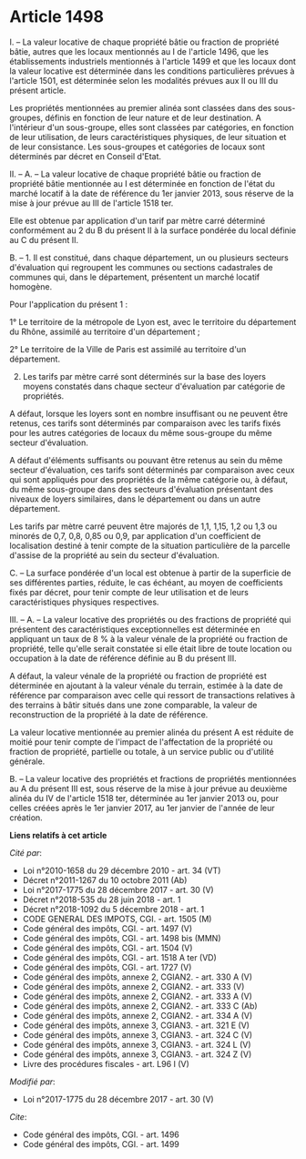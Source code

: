 # Article 1498

I. – La valeur locative de chaque propriété bâtie ou fraction de propriété bâtie, autres que les locaux mentionnés au I de
l'article 1496, que les établissements industriels mentionnés à l'article 1499 et que les locaux dont la valeur locative est
déterminée dans les conditions particulières prévues à l'article 1501, est déterminée selon les modalités prévues aux II ou
III du présent article.

Les propriétés mentionnées au premier alinéa sont classées dans des sous-groupes, définis en fonction de leur nature et de
leur destination. A l'intérieur d'un sous-groupe, elles sont classées par catégories, en fonction de leur utilisation, de
leurs caractéristiques physiques, de leur situation et de leur consistance. Les sous-groupes et catégories de locaux sont
déterminés par décret en Conseil d'Etat.

II. – A. – La valeur locative de chaque propriété bâtie ou fraction de propriété bâtie mentionnée au I est déterminée en
fonction de l'état du marché locatif à la date de référence du 1er janvier 2013, sous réserve de la mise à jour prévue au III
de l'article 1518 ter.

Elle est obtenue par application d'un tarif par mètre carré déterminé conformément au 2 du B du présent II à la surface
pondérée du local définie au C du présent II.

B. – 1. Il est constitué, dans chaque département, un ou plusieurs secteurs d'évaluation qui regroupent les communes ou
sections cadastrales de communes qui, dans le département, présentent un marché locatif homogène.

Pour l'application du présent 1 :

1° Le territoire de la métropole de Lyon est, avec le territoire du département du Rhône, assimilé au territoire d'un
département ;

2° Le territoire de la Ville de Paris est assimilé au territoire d'un département.

2. Les tarifs par mètre carré sont déterminés sur la base des loyers moyens constatés dans chaque secteur d'évaluation par
catégorie de propriétés.

A défaut, lorsque les loyers sont en nombre insuffisant ou ne peuvent être retenus, ces tarifs sont déterminés par
comparaison avec les tarifs fixés pour les autres catégories de locaux du même sous-groupe du même secteur d'évaluation.

A défaut d'éléments suffisants ou pouvant être retenus au sein du même secteur d'évaluation, ces tarifs sont déterminés par
comparaison avec ceux qui sont appliqués pour des propriétés de la même catégorie ou, à défaut, du même sous-groupe dans des
secteurs d'évaluation présentant des niveaux de loyers similaires, dans le département ou dans un autre département.

Les tarifs par mètre carré peuvent être majorés de 1,1, 1,15, 1,2 ou 1,3 ou minorés de 0,7, 0,8, 0,85 ou 0,9, par application
d'un coefficient de localisation destiné à tenir compte de la situation particulière de la parcelle d'assise de la propriété
au sein du secteur d'évaluation.

C. – La surface pondérée d'un local est obtenue à partir de la superficie de ses différentes parties, réduite, le cas
échéant, au moyen de coefficients fixés par décret, pour tenir compte de leur utilisation et de leurs caractéristiques
physiques respectives.

III. – A. – La valeur locative des propriétés ou des fractions de propriété qui présentent des caractéristiques
exceptionnelles est déterminée en appliquant un taux de 8 % à la valeur vénale de la propriété ou fraction de propriété,
telle qu'elle serait constatée si elle était libre de toute location ou occupation à la date de référence définie au B du
présent III.

A défaut, la valeur vénale de la propriété ou fraction de propriété est déterminée en ajoutant à la valeur vénale du terrain,
estimée à la date de référence par comparaison avec celle qui ressort de transactions relatives à des terrains à bâtir situés
dans une zone comparable, la valeur de reconstruction de la propriété à la date de référence.

La valeur locative mentionnée au premier alinéa du présent A est réduite de moitié pour tenir compte de l'impact de
l'affectation de la propriété ou fraction de propriété, partielle ou totale, à un service public ou d'utilité générale.

B. – La valeur locative des propriétés et fractions de propriétés mentionnées au A du présent III est, sous réserve de la
mise à jour prévue au deuxième alinéa du IV de l'article 1518 ter, déterminée au 1er janvier 2013 ou, pour celles créées
après le 1er janvier 2017, au 1er janvier de l'année de leur création.

**Liens relatifs à cet article**

_Cité par_:

  - Loi n°2010-1658 du 29 décembre 2010 - art. 34 (VT)
  - Décret n°2011-1267 du 10 octobre 2011 (Ab)
  - Loi n°2017-1775 du 28 décembre 2017 - art. 30 (V)
  - Décret n°2018-535 du 28 juin 2018 - art. 1
  - Décret n°2018-1092 du 5 décembre 2018 - art. 1
  - CODE GENERAL DES IMPOTS, CGI. - art. 1505 (M)
  - Code général des impôts, CGI. - art. 1497 (V)
  - Code général des impôts, CGI. - art. 1498 bis (MMN)
  - Code général des impôts, CGI. - art. 1504 (V)
  - Code général des impôts, CGI. - art. 1518 A ter (VD)
  - Code général des impôts, CGI. - art. 1727 (V)
  - Code général des impôts, annexe 2, CGIAN2. - art. 330 A (V)
  - Code général des impôts, annexe 2, CGIAN2. - art. 333 (V)
  - Code général des impôts, annexe 2, CGIAN2. - art. 333 A (V)
  - Code général des impôts, annexe 2, CGIAN2. - art. 333 C (Ab)
  - Code général des impôts, annexe 2, CGIAN2. - art. 334 A (V)
  - Code général des impôts, annexe 3, CGIAN3. - art. 321 E (V)
  - Code général des impôts, annexe 3, CGIAN3. - art. 324 C (V)
  - Code général des impôts, annexe 3, CGIAN3. - art. 324 L (V)
  - Code général des impôts, annexe 3, CGIAN3. - art. 324 Z (V)
  - Livre des procédures fiscales - art. L96 I (V)

_Modifié par_:

  - Loi n°2017-1775 du 28 décembre 2017 - art. 30 (V)

_Cite_:

  - Code général des impôts, CGI. - art. 1496
  - Code général des impôts, CGI. - art. 1499
